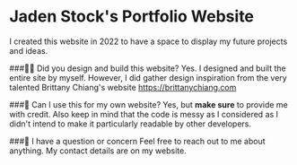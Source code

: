 # Jaden Stock's Portfolio Website
I created this website in 2022 to have a space to display my future projects and ideas.

###👷‍♂️ Did you design and build this website?
Yes. I designed and built the entire site by myself. However, I did gather design inspiration from the very talented Brittany Chiang's website https://brittanychiang.com

###🚀 Can I use this for my own website?
Yes, but **make sure** to provide me with credit. Also keep in mind that the code is messy as I considered as I didn't intend to make it particularly readable by other developers.

###🙋 I have a question or concern
Feel free to reach out to me about anything. My contact details are on my website.
